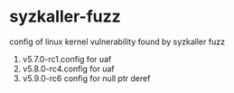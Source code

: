 # syzkaller-fuzz

config of linux kernel vulnerability found by syzkaller fuzz


1. v5.7.0-rc1.config for uaf
2. v5.8.0-rc4.config for uaf 
3. v5.9.0-rc6 config for null ptr deref
